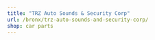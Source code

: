 ```yaml
---
title: "TRZ Auto Sounds & Security Corp"
url: /bronx/trz-auto-sounds-and-security-corp/
shop: car parts
---
```

